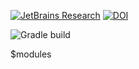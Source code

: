 [![JetBrains Research](https://jb.gg/badges/research.svg)](https://confluence.jetbrains.com/display/ALL/JetBrains+on+GitHub)
[![DOI](https://zenodo.org/badge/148831678.svg)](https://zenodo.org/badge/latestdoi/148831678)

![Gradle build](https://github.com/mipt-npm/dataforge-core/workflows/Gradle%20build/badge.svg)

$modules
